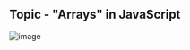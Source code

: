 ## Topic - "Arrays" in JavaScript
![image](https://user-images.githubusercontent.com/81289215/121819863-12b21000-ccad-11eb-8d26-72d4aad11452.png)

